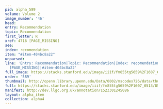```yaml
---
pid: alpha_589
volume: Volume 2
image_number: '46'
head: 
entry: Recommendation
topic: Recommendation
first_letter: R
xref: 4716 [PAGE_MISSING]
see: 
index: recomendation
item: "#item-404bc8a22"
unparsed: 
line: 'Entry: Recommendation|Topic: Recommendation|Index: recomendation|Xref: 4716
  [PAGE_MISSING]|#item-404bc8a22'
full_image: https://stacks.stanford.edu/image/iiif/fm855tg5659%2F1607_0513/full/full/0/default.jpg
order: '589'
thumbnail: http://openn.library.upenn.edu/Data/0002/mscodex726/data/thumb/1607_0513_thumb.jpg
full: https://stacks.stanford.edu/image/iiif/fm855tg5659%2F1607_0513/851,1055,2942,617/full/0/default.jpg
manifest: http://dev.llgc.org.uk/annotation/1523301245086
layout: alpha_item
collection: alpha4
---
```

